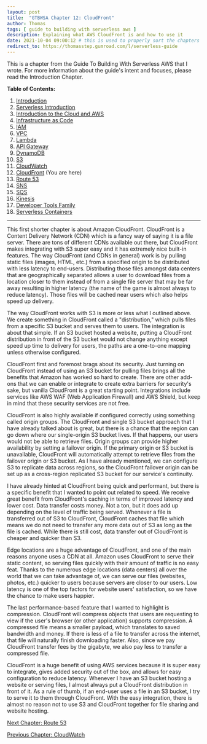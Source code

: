 ```yaml
---
layout: post
title:  "GTBWSA Chapter 12: CloudFront"
author: Thomas
tags: [ guide to building with serverless aws ]
description: Explaining what AWS CloudFront is and how to use it
date: 2021-10-04 09:00:12 # this is used to properly sort the chapters
redirect_to: https://thomasstep.gumroad.com/l/serverless-guide
---
```


This is a chapter from the Guide To Building With Serverless AWS that I wrote. For more information about the guide's intent and focuses, please read the Introduction Chapter.

**Table of Contents:**

1. [Introduction](/blog/gtbwsa-chapter-1-introduction)
2. [Serverless Introduction](/blog/gtbwsa-chapter-2-serverless-introduction)
3. [Introduction to the Cloud and AWS](/blog/gtbwsa-chapter-3-introduction-to-the-cloud-and-aws)
4. [Infrastructure as Code](/blog/gtbwsa-chapter-4-infrastructure-as-code)
5. [IAM](/blog/gtbwsa-chapter-5-iam)
6. [VPC](/blog/gtbwsa-chapter-6-vpc)
7. [Lambda](/blog/gtbwsa-chapter-7-lambda)
8. [API Gateway](/blog/gtbwsa-chapter-8-api-gateway)
9. [DynamoDB](/blog/gtbwsa-chapter-9-dynamodb)
10. [S3](/blog/gtbwsa-chapter-10-s3)
11. [CloudWatch](/blog/gtbwsa-chapter-11-cloudwatch)
12. [CloudFront](/blog/gtbwsa-chapter-12-cloudfront) (You are here)
13. [Route 53](/blog/gtbwsa-chapter-13-route-53)
14. [SNS](/blog/gtbwsa-chapter-14-sns)
15. [SQS](/blog/gtbwsa-chapter-15-sqs)
16. [Kinesis](/blog/gtbwsa-chapter-16-kinesis)
17. [Developer Tools Family](/blog/gtbwsa-chapter-17-developer-tools-family)
18. [Serverless Containers](/blog/gtbwsa-chapter-18-serverless-containers)

---

This first shorter chapter is about Amazon CloudFront. CloudFront is a Content Delivery Network (CDN) which is a fancy way of saying it is a file server. There are tons of different CDNs available out there, but CloudFront makes integrating with S3 super easy and it has extremely nice built-in features. The way CloudFront (and CDNs in general) work is by pulling static files (images, HTML, etc.) from a specified origin to be distributed with less latency to end-users. Distributing those files amongst data centers that are geographically separated allows a user to download files from a location closer to them instead of from a single file server that may be far away resulting in higher latency (the name of the game is almost always to reduce latency). Those files will be cached near users which also helps speed up delivery.

The way CloudFront works with S3 is more or less what I outlined above. We create something in CloudFront called a "distribution," which pulls files from a specific S3 bucket and serves them to users. The integration is about that simple. If an S3 bucket hosted a website, putting a CloudFront distribution in front of the S3 bucket would not change anything except speed up time to delivery for users, the paths are a one-to-one mapping unless otherwise configured.

CloudFront first and foremost brags about its security. Just turning on CloudFront instead of using an S3 bucket for pulling files brings all the benefits that Amazon has worked so hard to create. There are other add-ons that we can enable or integrate to create extra barriers for security's sake, but vanilla CloudFront is a great starting point. Integrations include services like AWS WAF (Web Application Firewall) and AWS Shield, but keep in mind that these security services are not free.

CloudFront is also highly available if configured correctly using something called origin groups. The CloudFront and single S3 bucket approach that I have already talked about is great, but there is a chance that the region can go down where our single-origin S3 bucket lives. If that happens, our users would not be able to retrieve files. Origin groups can provide higher availability by setting a failover origin. If the primary origin or S3 bucket is unavailable, CloudFront will automatically attempt to retrieve files from the failover origin or S3 bucket. As I have already mentioned, we can configure S3 to replicate data across regions, so the CloudFront failover origin can be set up as a cross-region replicated S3 bucket for our service's continuity.

I have already hinted at CloudFront being quick and performant, but there is a specific benefit that I wanted to point out related to speed. We receive great benefit from CloudFront's caching in terms of improved latency and lower cost. Data transfer costs money. Not a ton, but it does add up depending on the level of traffic being served. Whenever a file is transferred out of S3 to CloudFront, CloudFront caches that file which means we do not need to transfer any more data out of S3 as long as the file is cached. While there is still cost, data transfer out of CloudFront is cheaper and quicker than S3.

Edge locations are a huge advantage of CloudFront, and one of the main reasons anyone uses a CDN at all. Amazon uses CloudFront to serve their static content, so serving files quickly with their amount of traffic is no easy feat. Thanks to the numerous edge locations (data centers) all over the world that we can take advantage of, we can serve our files (websites, photos, etc.) quicker to users because servers are closer to our users. Low latency is one of the top factors for website users' satisfaction, so we have the chance to make users happier.

The last performance-based feature that I wanted to highlight is compression. CloudFront will compress objects that users are requesting to view if the user's browser (or other application) supports compression. A compressed file means a smaller payload, which translates to saved bandwidth and money. If there is less of a file to transfer across the internet, that file will naturally finish downloading faster. Also, since we pay CloudFront transfer fees by the gigabyte, we also pay less to transfer a compressed file.

CloudFront is a huge benefit of using AWS services because it is super easy to integrate, gives added security out of the box, and allows for easy configuration to reduce latency. Whenever I have an S3 bucket hosting a website or serving files, I almost always put a CloudFront distribution in front of it. As a rule of thumb, if an end-user uses a file in an S3 bucket, I try to serve it to them through CloudFront. With the easy integration, there is almost no reason not to use S3 and CloudFront together for file sharing and website hosting.


[Next Chapter: Route 53](/blog/gtbwsa-chapter-13-route-53)

[Previous Chapter: CloudWatch](/blog/gtbwsa-chapter-11-cloudwatch)
